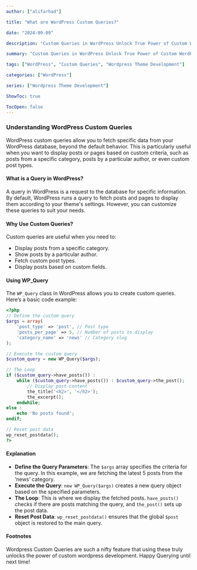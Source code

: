 ```yaml
---
author: ["alifarhad"]

title: "What are WordPress Custom Queries?"

date: "2024-09-09"

description: "Custom Queries in WordPress Unlock True Power of Custom WordPress Web Development"

summary: "Custom Queries in WordPress Unlock True Power of Custom WordPress Web Development"

tags: ["WordPress", "Custom Queries", "Wordpress Theme Development"]

categories: ["WordPress"]

series: ["Wordpress Theme Development"]

ShowToc: true

TocOpen: false
---
```


### Understanding WordPress Custom Queries

WordPress custom queries allow you to fetch specific data from your WordPress database, beyond the default behavior. This is particularly useful when you want to display posts or pages based on custom criteria, such as posts from a specific category, posts by a particular author, or even custom post types.

#### What is a Query in WordPress?

A query in WordPress is a request to the database for specific information. By default, WordPress runs a query to fetch posts and pages to display them according to your theme's settings. However, you can customize these queries to suit your needs.

#### Why Use Custom Queries?

Custom queries are useful when you need to:

- Display posts from a specific category.
- Show posts by a particular author.
- Fetch custom post types.
- Display posts based on custom fields.

#### Using WP_Query

The `WP_Query` class in WordPress allows you to create custom queries. Here’s a basic code example:

```php
<?php
// Define the custom query
$args = array(
    'post_type' => 'post', // Post type
    'posts_per_page' => 5, // Number of posts to display
    'category_name' => 'news' // Category slug
);

// Execute the custom query
$custom_query = new WP_Query($args);

// The Loop
if ($custom_query->have_posts()) :
    while ($custom_query->have_posts()) : $custom_query->the_post();
        // Display post content
        the_title('<h2>', '</h2>');
        the_excerpt();
    endwhile;
else :
    echo 'No posts found';
endif;

// Reset post data
wp_reset_postdata();
?>
```

#### Explanation

- **Define the Query Parameters**: The `$args` array specifies the criteria for the query. In this example, we are fetching the latest 5 posts from the ‘news’ category.
- **Execute the Query**: `new WP_Query($args)` creates a new query object based on the specified parameters.
- **The Loop**: This is where we display the fetched posts. `have_posts()` checks if there are posts matching the query, and `the_post()` sets up the post data.
- **Reset Post Data**: `wp_reset_postdata()` ensures that the global `$post` object is restored to the main query.

#### Footnotes

Wordpress Custom Queries are such a nifty feature that using these truly unlocks the power of custom wordpress development. Happy Querying until next time!

